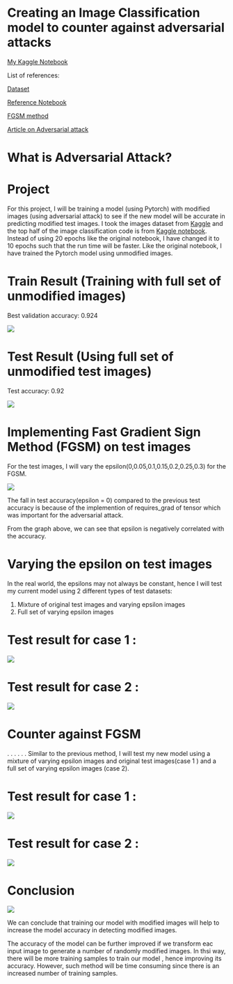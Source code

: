 # Creating an Image Classification model to counter against adversarial attacks

[My Kaggle Notebook](https://www.kaggle.com/andylow1704/image-multiclass-pytorch-with-adversarial-attack)

List of references:

[Dataset](https://www.kaggle.com/puneet6060/intel-image-classification)

[Reference Notebook](https://www.kaggle.com/asollie/intel-image-multiclass-pytorch-94-test-acc)

[FGSM method](https://pytorch.org/tutorials/beginner/fgsm_tutorial.html)

[Article on Adversarial attack](https://colab.research.google.com/drive/19N9VWTukXTPUj9eukeie55XIu3HKR5TT)


# What is Adversarial Attack?







# Project
For this project, I will be training a model (using Pytorch) with modified images (using adversarial attack) to see if the new model will be accurate in predicting modified test images. I took the images dataset from [Kaggle](https://www.kaggle.com/puneet6060/intel-image-classification) and the top half of the image classification code is from [Kaggle notebook](https://www.kaggle.com/asollie/intel-image-multiclass-pytorch-94-test-acc). Instead of using 20 epochs like the original notebook, I have changed it to 10 epochs such that the run time will be faster. Like the original notebook, I have trained the Pytorch model using unmodified images.

# Train Result (Training with full set of unmodified images) 

Best validation accuracy: 0.924

![](https://github.com/andylow1704/Adversarial_Attack/blob/main/Images/Training%20History(Before).PNG)

# Test Result (Using full set of unmodified test images) 

Test accuracy: 0.92

![](https://github.com/andylow1704/Adversarial_Attack/blob/main/Images/Report(OG).PNG)


# Implementing Fast Gradient Sign Method (FGSM) on test images 

For the test images, I will vary the epsilon(0,0.05,0.1,0.15,0.2,0.25,0.3) for the FGSM. 

![](https://github.com/andylow1704/Adversarial_Attack/blob/main/Images/accuracy%20vs%20epilson.PNG)

The fall in test accuracy(epsilon = 0) compared to the previous test accuracy is because of the implemention of requires_grad of tensor which was important for the adversarial attack. 

From the graph above, we can see that epsilon is negatively correlated with the accuracy. 

# Varying the epsilon on test images

In the real world, the epsilons may not always be constant, hence I will test my current model using 2 different types of test datasets:
1) Mixture of original test images and varying epsilon images
2) Full set of varying epsilon images 

# Test result for case 1 : 
![](https://github.com/andylow1704/Adversarial_Attack/blob/main/Images/Report(Before%2Cmix).PNG) 

# Test result for case 2 :
![](https://github.com/andylow1704/Adversarial_Attack/blob/main/Images/Report(Before%2Cfull).PNG)

# Counter against FGSM 
.
.
.
.
.
.
Similar to the previous method, I will test my new model using a mixture of varying epsilon images and original test images(case 1 ) and a full set of varying epsilon images (case 2). 

# Test result for case 1 : 
![](https://github.com/andylow1704/Adversarial_Attack/blob/main/Images/Report(After%2Cmix).PNG)

# Test result for case 2 :
![](https://github.com/andylow1704/Adversarial_Attack/blob/main/Images/Report(After%2Cfull).PNG)



# Conclusion 
![](https://github.com/andylow1704/Adversarial_Attack/blob/main/Images/Evaluation%20table.PNG)

We can conclude that training our model with modified images will help to increase the model accuracy in detecting modified images.

The accuracy of the model can be further improved if we transform eac input image to generate a number of randomly modified images. In thsi way, there will be more training samples to train our model , hence improving its accuracy. However, such method will be time consuming since there is an increased number of training samples. 






